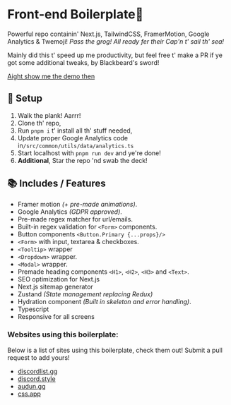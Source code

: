 # Front-end Boilerplate🦜

Powerful repo containin' Next.js, TailwindCSS, FramerMotion, Google Analytics & Twemoji! _Pass the grog!_ _All ready fer their Cap'n t' sail th' sea!_

Mainly did this t' speed up me productivity, but feel free t' make a PR if ye got some additional tweaks, by Blackbeard's sword!

[Aight show me the demo then](https://align-items.center/)

## 🚀 Setup

1. Walk the plank! Aarrr!
2. Clone th' repo,
3. Run `pnpm i` t' install all th' stuff needed,
4. Update proper Google Analytics code in`/src/common/utils/data/analytics.ts`
5. Start localhost with `pnpm run dev` and ye're done!
6. **Additional**, Star the repo 'nd swab the deck!

## 📚 Includes / Features

- Framer motion _(+ pre-made animations)_.
- Google Analytics _(GDPR approved)_.
- Pre-made regex matcher for url/emails.
- Built-in regex validation for `<Form>` components.
- Button components `<Button.Primary {...props}/>`
- `<Form>` with input, textarea & checkboxes.
- `<Tooltip>` wrapper
- `<Dropdown>` wrapper.
- `<Modal>` wrapper.
- Premade heading components `<H1>`, `<H2>`, `<H3>` and `<Text>`.
- SEO optimization for Next.js
- Next.js sitemap generator
- Zustand _(State management replacing Redux)_
- Hydration component _(Built in skeleton and error handling)_.
- Typescript
- Responsive for all screens

### Websites using this boilerplate:

Below is a list of sites using this boilerplate, check them out!
Submit a pull request to add yours!

- [discordlist.gg](https://discordlist.gg)
- [discord.style](https://discord.style)
- [audun.gg](https://audun.gg)
- [css.app](https://css.app)

